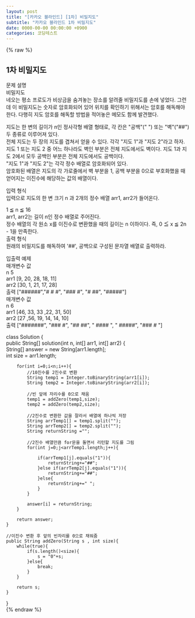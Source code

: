 ```yaml
---  
layout: post  
title: "[카카오 블라인드] [1차] 비밀지도"  
subtitle: "카카오 블라인드 1차 비밀지도"  
date: 0000-00-00 00:00:00 +0900  
categories: 코딩테스트  
---  
```

{% raw %}  
## 1차 비밀지도  
문제 설명  
비밀지도  
네오는 평소 프로도가 비상금을 숨겨놓는 장소를 알려줄 비밀지도를 손에 넣었다. 그런데 이 비밀지도는 숫자로 암호화되어 있어 위치를 확인하기 위해서는 암호를 해독해야 한다. 다행히 지도 암호를 해독할 방법을 적어놓은 메모도 함께 발견했다.  
  
지도는 한 변의 길이가 n인 정사각형 배열 형태로, 각 칸은 "공백"(" ") 또는 "벽"("##") 두 종류로 이루어져 있다.  
전체 지도는 두 장의 지도를 겹쳐서 얻을 수 있다. 각각 "지도 1"과 "지도 2"라고 하자. 지도 1 또는 지도 2 중 어느 하나라도 벽인 부분은 전체 지도에서도 벽이다. 지도 1과 지도 2에서 모두 공백인 부분은 전체 지도에서도 공백이다.  
"지도 1"과 "지도 2"는 각각 정수 배열로 암호화되어 있다.  
암호화된 배열은 지도의 각 가로줄에서 벽 부분을 1, 공백 부분을 0으로 부호화했을 때 얻어지는 이진수에 해당하는 값의 배열이다.  
  
입력 형식  
입력으로 지도의 한 변 크기 n 과 2개의 정수 배열 arr1, arr2가 들어온다.  
  
1 ≦ n ≦ 16  
arr1, arr2는 길이 n인 정수 배열로 주어진다.  
정수 배열의 각 원소 x를 이진수로 변환했을 때의 길이는 n 이하이다. 즉, 0 ≦ x ≦ 2n - 1을 만족한다.  
출력 형식  
원래의 비밀지도를 해독하여 '##', 공백으로 구성된 문자열 배열로 출력하라.  
  
입출력 예제  
매개변수	값  
n	5  
arr1	[9, 20, 28, 18, 11]  
arr2	[30, 1, 21, 17, 28]  
출력	["######","# # #", "### #", "# ##", "#####"]  
매개변수	값  
n	6  
arr1	[46, 33, 33 ,22, 31, 50]  
arr2	[27 ,56, 19, 14, 14, 10]  
출력	["#######", "### #", "## ##", " #### ", " #####", "### # "]  
  
class Solution {  
    public String[] solution(int n, int[] arr1, int[] arr2) {  
        String[] answer = new String[arr1.length];  
        int size = arr1.length;  
  
        for(int i=0;i<n;i++){  
            //10진수를 2진수로 변환  
            String temp1 = Integer.toBinaryString(arr1[i]);  
            String temp2 = Integer.toBinaryString(arr2[i]);  
  
            //빈 앞에 자리수를 0으로 채움  
            temp1 = addZero(temp1,size);  
            temp2 = addZero(temp2,size);  
  
            //2진수로 변환한 값을 잘라서 배열에 하나씩 저장  
            String arrTemp1[] = temp1.split("");  
            String arrTemp2[] = temp2.split("");  
            String returnString ="";  
  
            //2진수 배열만큼 for문을 돌면서 리턴할 지도를 그림  
            for(int j=0;j<arrTemp1.length;j++){  
  
                if(arrTemp1[j].equals("1")){  
                    returnString+="##";  
                }else if(arrTemp2[j].equals("1")){  
                    returnString+="##";  
                }else{  
                    returnString+=" ";  
                }  
            }  
  
            answer[i] = returnString;  
        }  
  
        return answer;  
    }  
  
    //이진수 변환 후 앞의 빈자리를 0으로 채워줌  
    public String addZero(String s , int size){  
        while(true){  
            if(s.length()<size){  
                s = "0"+s;  
            }else{  
                break;  
            }  
        }  
  
        return s;  
    }  
  
}  
{% endraw %}